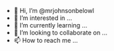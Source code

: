 - 👋 Hi, I’m @mrjohnsonbelowl
- 👀 I’m interested in ...
- 🌱 I’m currently learning ...
- 💞️ I’m looking to collaborate on ...
- 📫 How to reach me ...

<!---
mrjohnsonbelowl/mrjohnsonbelowl is a ✨ no special ✨ repository because its `README.md` (this file) appears on your GitHub profile.
You can click the Preview link to take a look at your changes.
--->
